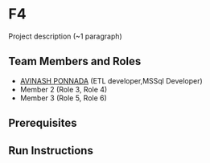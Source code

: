 # F4

Project description (~1 paragraph)

## Team Members and Roles

* [AVINASH PONNADA](https://github.com/A835698/CIS641-HW2-PONNADA) (ETL developer,MSSql Developer)
* Member 2 (Role 3, Role 4)
* Member 3 (Role 5, Role 6)

## Prerequisites

## Run Instructions
